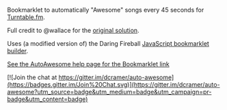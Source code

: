 Bookmarklet to automatically "Awesome" songs every 45 seconds for [Turntable.fm](http://turntable.fm).

Full credit to @wallace for the [original solution](https://gist.github.com/1063492).

Uses (a modified version of) the Daring Fireball [JavaScript bookmarklet builder](http://daringfireball.net/2007/03/javascript_bookmarklet_builder).

[See the AutoAwesome help page for the Bookmarklet link](https://mtodd.github.com/auto-awesome)


[![Join the chat at https://gitter.im/dcramer/auto-awesome](https://badges.gitter.im/Join%20Chat.svg)](https://gitter.im/dcramer/auto-awesome?utm_source=badge&utm_medium=badge&utm_campaign=pr-badge&utm_content=badge)